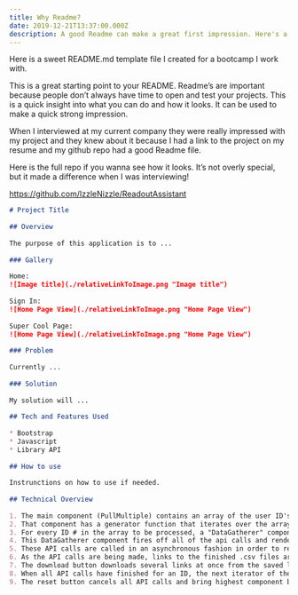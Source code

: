 ```yaml
---
title: Why Readme?
date: 2019-12-21T13:37:00.000Z
description: A good Readme can make a great first impression. Here's a quick starter template Readme
---
```

Here is a sweet README.md template file I created for a bootcamp I work with.

This is a great starting point to your README. Readme’s are important because people don’t always have time to open and test your projects. This is a quick insight into what you can do and how it looks. It can be used to make a quick strong impression.

When I interviewed at my current company they were really impressed with my project and they knew about it because I had a link to the project on my resume and my github repo had a good Readme file.

Here is the full repo if you wanna see how it looks. It’s not overly special, but it made a difference when I was interviewing!

https://github.com/IzzleNizzle/ReadoutAssistant

```md
# Project Title
​
## Overview
​
The purpose of this application is to ...
​
### Gallery
​
Home:
![Image title](./relativeLinkToImage.png "Image title")
​
Sign In:
![Home Page View](./relativeLinkToImage.png "Home Page View")
​
Super Cool Page:
![Home Page View](./relativeLinkToImage.png "Home Page View")
​
### Problem
​
Currently ...
​
### Solution
​
My solution will ...
​
## Tech and Features Used
​
* Bootstrap
* Javascript
* Library API
​
## How to use
​
Instrunctions on how to use if needed.
​
## Technical Overview
​
1. The main component (PullMultiple) contains an array of the user ID's from the users input.
2. That component has a generator function that iterates over the array and adds the ID #'s one by one to an array to be processed.
3. For every ID # in the array to be processed, a "DataGatherer" component is created.
4. This DataGatherer component fires off all of the api calls and renders the progress to the screen.
5. These API calls are called in an asynchronous fashion in order to reduce strain on the server handling the queries.
6. As the API calls are being made, links to the finished .csv files are being saved to state.
7. The download button downloads several links at once from the saved links in state.
8. When all API calls have finished for an ID, the next iterator of the generator function is fired and the next ID goes through it's gathering phase.
9. The reset button cancels all API calls and bring highest component back to empty.
```
